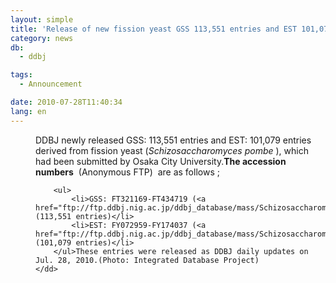 ```yaml
---
layout: simple
title: 'Release of new fission yeast GSS 113,551 entries and EST 101,079 entries'
category: news
db:
  - ddbj

tags:
  - Announcement

date: 2010-07-28T11:40:34
lang: en
---
```


<dl>
    <dd>DDBJ newly released GSS: 113,551 entries and EST: 101,079 entries derived from fission yeast (<em>Schizosaccharomyces pombe</em> ), which had been submitted by Osaka City University.<strong>The accession numbers</strong>  (Anonymous FTP)  are as follows ;

        <ul>
            <li>GSS: FT321169-FT434719 (<a href="ftp://ftp.ddbj.nig.ac.jp/ddbj_database/mass/Schizosaccharomyces_pombe_GSS/">Schizosaccharomyces_pombe_GSS_100728_1.seq.gz</a>) (113,551 entries)</li>
            <li>EST: FY072959-FY174037 (<a href="ftp://ftp.ddbj.nig.ac.jp/ddbj_database/mass/Schizosaccharomyces_pombe_EST/">Schizosaccharomyces_pombe_EST_100728_1.seq.gz</a>) (101,079 entries)</li>
        </ul>These entries were released as DDBJ daily updates on Jul. 28, 2010.(Photo: Integrated Database Project)
    </dd>
</dl> 
